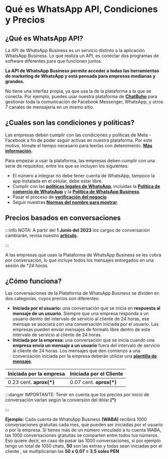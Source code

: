 # Qué es WhatsApp API, Condiciones y Precios

## ¿Qué es WhatsApp API?
La API de WhatsApp Business es un servicio distinto a la aplicación WhatsApp Business. Lo que realiza un API, es conectar dos programas de software diferentes para que funcionen juntos. 

**La API de WhatsApp Business permite acceder a todas las herramientas de marketing de WhatsApp y está pensada para empresas medianas y grandes.**  

No tiene una interfaz propia, ya que usa la de la plataforma a la que se conecta.  Por ejemplo, puedes usar nuestra plataforma de **[ChatBuho](https://buho.la/chat)** para gestionar toda la comunicación de Facebook Messenger, WhatsApp, y otros  7 canales de mensajería en un mismo sitio.

## ¿Cuales son las condiciones y políticas?
Las empresas  deben cumplir con las condiciones y políticas de Meta - Facebook a fin de poder seguir activas en nuestra plataforma. Por este motivo, tómate el tiempo necesario para leerlas con detenimiento. **[Más información](https://www.whatsapp.com/legal/?fbclid=IwAR0zxymEMeoyu8MeN-JZPFt0BoXeuqv-1wzc-uv8pkkOORs3OXOtTEwET9U).**

Para empezar a usar la plataforma, las empresas deben cumplir con una serie de requisitos, entre los que se incluyen los siguientes:

* El número a integrar no debe tener cuenta de WhatsApp, tampoco la app instalada en el celular, debe estar libre.
* Cumplir con las **[políticas legales de WhatsApp](https://www.whatsapp.com/legal/)**, incluidas la **[Política de comercio de WhatsApp]([#](https://www.whatsapp.com/legal/commerce-policy/))** y la **[Política de WhatsApp Business](https://l.facebook.com/l.php?u=https%3A%2F%2Fwww.whatsapp.com%2Flegal%2Fbusiness-policy&h=AT1EOPWpz0VrcKqwnIFS1vA70MNy2AJnDoYdXGjCwZ_hGy2jA4wdK1YzZPYD0ts4A_ATFGSIDvY_bYWZFJvqtBEFjwGUTFKOpkl0aEOXyFy9C9S3EPXD6iUlA6bHFFFV6OL1dczZ9irWa8uhRgHQzQ)**.
* Pasar el proceso de **[verificación del negocio](https://developers.facebook.com/docs/development/release/business-verification)**.
* Seguir nuestras **[Normas del nombre para mostrar](https://developers.facebook.com/micro_site/url/?click_from_context_menu=true&country=PE&destination=https%3A%2F%2Fdevelopers.facebook.com%2Fdocs%2Fwhatsapp%2Fguides%2Fdisplay-name%23display-name-guidelines&event_type=click&last_nav_impression_id=08PdcRmWvridM3SLQ&max_percent_page_viewed=67&max_viewport_height_px=937&max_viewport_width_px=1920&orig_http_referrer=https%3A%2F%2Fdevelopers.facebook.com%2Fdocs%2Fwhatsapp%2Foverview&orig_request_uri=https%3A%2F%2Fdevelopers.facebook.com%2Fajax%2Fdocs%2Fnav%2F%3Fpath1%3Dwhatsapp%26path2%3Doverview&region=latam&scrolled=true&session_id=11xL2dca1Bp40HW6s&site=developers)**.

## Precios basados en conversaciones

:::info NOTA:
A partir del **1 Junio del 2023** los cargos de conversación cambiarán, revisa nuestro **[artículo](/docs/whatsapp-api-facebook/Actualizaciones-de-precios-basados%20-en-conversaciones-WhatsApp-API-a-partir-del-1-de-Abril-de-2023.md).**

:::

A las empresas que usan la Plataforma de WhatsApp Business se les cobra por conversación, lo que incluye todos los mensajes entregados en una sesión de **24 horas.*

## ¿Cómo funciona?

Las conversaciones de la Plataforma de WhatsApp Business se dividen en dos categorías, cuyos precios son diferentes:

* **Iniciada por el usuario:** una conversación que se inicia en **respuesta al mensaje de un usuario**. Siempre que una empresa responda a un usuario dentro del intervalo de servicio al cliente de 24 horas, ese mensaje se asociará con una conversación iniciada por el usuario. Las empresas pueden enviar mensajes de formato libre dentro de este intervalo de servicio al cliente de 24 horas.
* **Iniciada por la empresa:** una conversación que se inicia cuando una **empresa envía un mensaje a un usuario** fuera del intervalo de servicio al cliente de 24 horas. Los mensajes que den comienzo a una conversación iniciada por la empresa deberán utilizar una **[plantilla de mensaje](/docs/configuracion-inicial/Plantillas-de-mensajes.md)**.

| Iniciada por la empresa 	| Iniciada por el Cliente 	|
|-------------------------	|-------------------------	|
|    0.23 cent. **aprox(*)**  	|   0.07 cent. **aprox(*)**   	|

:::danger IMPORTANTE: 
Tener en cuenta que los precios por inicio de conversación varían según la conversión del dólar.**(*)**


:::

**Ejemplo:**
Cada cuenta de WhatsApp Business **(WABA)** recibirá 1000 conversaciones gratuitas cada mes, que pueden ser iniciadas por el usuario o por la empresa. Si tienes más de un número vinculado a tu cuenta WABA, las 1000 conversaciones gratuitas se comparten entre todos tus números.
Eso quiere decir, en caso de pasar las 1000 conversaciones, si por ejemplo tengo un total de 1050 chats, **50** son las extras y todas sean iniciadas por el cliente , se multiplicarían las **50 x 0.07 = 3.5 soles PEN**

